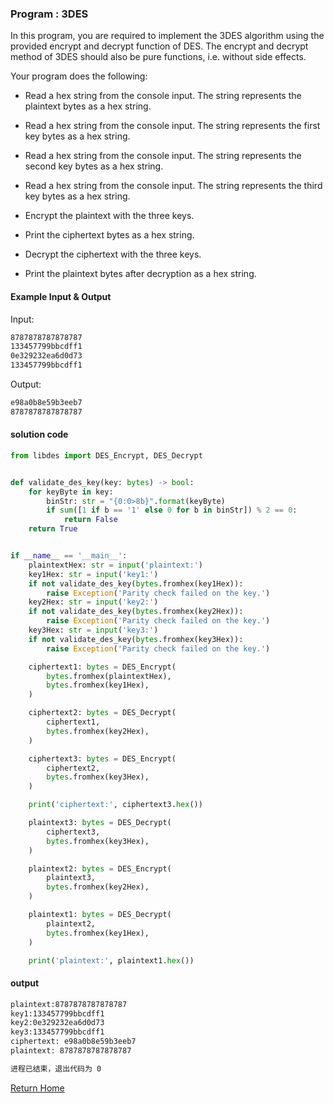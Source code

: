 ﻿### Program : 3DES

In this program, you are required to implement the 3DES algorithm using the provided encrypt and decrypt function of DES. The encrypt and decrypt method of 3DES should also be pure functions, i.e. without side effects.

Your program does the following:

- Read a hex string from the console input. The string represents the plaintext bytes as a hex string.

- Read a hex string from the console input. The string represents the first key bytes as a hex string.

- Read a hex string from the console input. The string represents the second key bytes as a hex string.

- Read a hex string from the console input. The string represents the third key bytes as a hex string.

- Encrypt the plaintext with the three keys.

- Print the ciphertext bytes as a hex string.

- Decrypt the ciphertext with the three keys.

- Print the plaintext bytes after decryption as a hex string.

#### Example Input & Output

Input:

```txt
8787878787878787
133457799bbcdff1
0e329232ea6d0d73
133457799bbcdff1
```

Output:

```txt
e98a0b8e59b3eeb7
8787878787878787
```

#### solution code
```python
from libdes import DES_Encrypt, DES_Decrypt


def validate_des_key(key: bytes) -> bool:
    for keyByte in key:
        binStr: str = "{0:0>8b}".format(keyByte)
        if sum([1 if b == '1' else 0 for b in binStr]) % 2 == 0:
            return False
    return True


if __name__ == '__main__':
    plaintextHex: str = input('plaintext:')
    key1Hex: str = input('key1:')
    if not validate_des_key(bytes.fromhex(key1Hex)):
        raise Exception('Parity check failed on the key.')
    key2Hex: str = input('key2:')
    if not validate_des_key(bytes.fromhex(key2Hex)):
        raise Exception('Parity check failed on the key.')
    key3Hex: str = input('key3:')
    if not validate_des_key(bytes.fromhex(key3Hex)):
        raise Exception('Parity check failed on the key.')

    ciphertext1: bytes = DES_Encrypt(
        bytes.fromhex(plaintextHex),
        bytes.fromhex(key1Hex),
    )

    ciphertext2: bytes = DES_Decrypt(
        ciphertext1,
        bytes.fromhex(key2Hex),
    )

    ciphertext3: bytes = DES_Encrypt(
        ciphertext2,
        bytes.fromhex(key3Hex),
    )

    print('ciphertext:', ciphertext3.hex())

    plaintext3: bytes = DES_Decrypt(
        ciphertext3,
        bytes.fromhex(key3Hex),
    )

    plaintext2: bytes = DES_Encrypt(
        plaintext3,
        bytes.fromhex(key2Hex),
    )

    plaintext1: bytes = DES_Decrypt(
        plaintext2,
        bytes.fromhex(key1Hex),
    )

    print('plaintext:', plaintext1.hex())


```
#### output
```txt
plaintext:8787878787878787
key1:133457799bbcdff1
key2:0e329232ea6d0d73
key3:133457799bbcdff1
ciphertext: e98a0b8e59b3eeb7
plaintext: 8787878787878787

进程已结束，退出代码为 0
```


[Return Home](https://github.com/timerring/cryptography-codebase)
